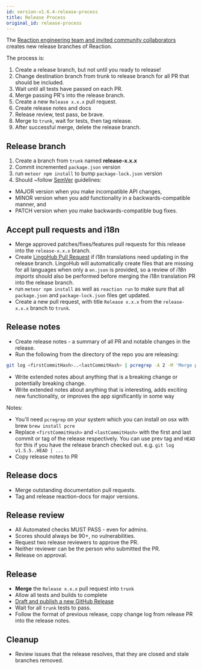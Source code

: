 ```yaml
---
id: version-v1.6.4-release-process
title: Release Process
original_id: release-process
---
```


The [Reaction engineering team and invited community collaborators](https://github.com/orgs/reactioncommerce/people) creates new release branches of Reaction.

The process is:
1. Create a release branch, but not until you ready to release!
1. Change destination branch from trunk to release branch for all PR that should be included.
1. Wait until all tests have passed on each PR.
1. Merge passing PR's into the release branch.
1. Create a new `Release x.x.x` pull request.
1. Create release notes and docs
1. Release review, test pass, be brave.
1. Merge to `trunk`, wait for tests, then tag release.
1. After successful merge, delete the release branch.

## Release branch

1. Create a branch from `trunk` named **release-x.x.x**
2. Commit incremented `package.json` version
3. run `meteor npm install` to bump `package-lock.json` version
4. Should ~follow [SemVer](http://semver.org/) guidelines:
  - MAJOR version when you make incompatible API changes,
  - MINOR version when you add functionality in a backwards-compatible manner, and
  - PATCH version when you make backwards-compatible bug fixes.

## Accept pull requests and i18n

- Merge approved patches/fixes/features pull requests for this release into the `release-x.x.x` branch.
- Create [LingoHub Pull Request](https://translate.lingohub.com/reaction-commerce/dashboard) if  i18n translations need updating in the release branch. LingoHub will automatically create files that are missing for all languages when only a `en.json` is provided, so a review of *i18n imports* should also be performed before merging the i18n translation PR into the release branch.
- run `meteor npm install` as well as `reaction run` to make sure that all `package.json` and `package-lock.json` files get updated.
- Create a new pull request, with title `Release x.x.x` from the `release-x.x.x` branch to `trunk`.

## Release notes

- Create release notes - a summary of all PR and notable changes in the release.
- Run the following from the directory of the repo you are releasing:

```sh
git log <firstCommitHash>..<lastCommitHash> | pcregrep -A 2 -M 'Merge pull request' | perl -pe 's/Merge.*(#[0-9]{4}).*/$1/' | perl -pe 's/^(\-|#| |(\[[a-zA-Z]+\])+|\n)*//g' | perl -0777pe 's/([0-9]{4})\n(.+)\n/ - $2 (#$1)\n/g'
```
- Write extended notes about anything that is a breaking change or potentially breaking change.
- Write extended notes about anything that is interesting, adds exciting new functionality, or improves the app significantly in some way

Notes:
- You'll need `pcregrep` on your system which you can install on osx with brew `brew install pcre`
- Replace `<firstCommitHash>` and `<lastCommitHash>` with the first and last commit or tag of the release respectively. You can use prev tag and `HEAD` for this if you have the release branch checked out. e.g. `git log v1.5.5..HEAD | ...`
- Copy release notes to PR

## Release docs

- Merge outstanding documentation pull requests.
- Tag and release reaction-docs for major versions.

## Release review

- All Automated checks MUST PASS - even for admins.
- Scores should always be 90+, no vulnerabilities.
- Request two release reviewers to approve the PR.
- Neither reviewer can be the person who submitted the PR.
- Release on approval.

## Release

- **Merge** the `Release x.x.x` pull request into `trunk`
- Allow all tests and builds to complete
- [Draft and publish a new GitHub Release](https://github.com/reactioncommerce/reaction/releases)
- Wait for all `trunk` tests to pass.
- Follow the format of previous release, copy change log from release PR into the release notes.

## Cleanup

- Review issues that the release resolves, that they are closed and stale branches removed.
